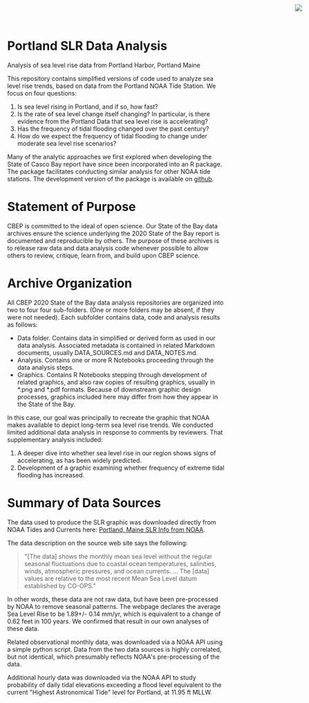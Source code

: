 # Portland SLR Data Analysis

<img
    src="https://www.cascobayestuary.org/wp-content/uploads/2014/04/logo_sm.jpg"
    style="position:absolute;top:10px;right:50px;" />
    
Analysis of sea level rise data from Portland Harbor, Portland Maine

This repository contains simplified versions of code used to analyze sea level 
rise trends, based on data from the Portland NOAA Tide Station.  We focus on 
four questions:

1.  Is sea level rising in Portland, and if so, how fast?  
2.  Is the rate of sea level change itself changing?  In particular, is 
    there evidence from the Portland Data that sea level rise is accelerating?  
3.  Has the frequency of tidal flooding changed over the past century?
4.  How do we expect the frequency of tidal flooding to change under moderate
    sea level rise scenarios?
    
Many of the analytic approaches we first explored when developing the State of
Casco Bay report have since been incorporated into an R package.  The package
facilitates conducting similar analysis for other NOAA tide stations. The
development version of the package is available on
[github](https://github.com/ccb60/SLRSIM).

# Statement of Purpose
CBEP is committed to the ideal of open science.  Our State of the Bay data
archives ensure the science underlying the 2020 State of the Bay report is
documented and reproducible by others. The purpose of these archives is to
release raw data and data analysis code whenever possible to allow others to
review, critique, learn from, and build upon CBEP science.

# Archive Organization
All CBEP 2020 State of the Bay data analysis repositories are organized into two
to four four sub-folders.  (One or more folders may be absent, if they were not
needed). Each subfolder contains data, code and analysis results as follows:

- Data folder. Contains data in simplified or derived form as used in our data analysis.
Associated metadata is contained in related Markdown documents, usually DATA_SOURCES.md and DATA_NOTES.md.
- Analysis.  Contains one or more R Notebooks proceeding through the data
analysis steps.  
- Graphics.  Contains R Notebooks stepping through development of related
graphics, and also raw copies of resulting graphics, usually in \*.png and
\*.pdf formats.  Because of downstream graphic design processes, graphics
included here may differ from how they appear in the State of the Bay.  

In this case, our goal was principally to recreate the graphic that NOAA makes
available to depict long-term sea level rise trends.  We conducted limited 
additional data analysis in response to comments by reviewers. That
supplementary analysis included:  
1.  A deeper dive into whether sea level rise in our region shows signs of
    accelerating, as has been widely predicted.
2.  Development of a graphic examining whether frequency of
    extreme tidal flooding has increased.

# Summary of Data Sources
The data used to produce the SLR graphic was downloaded directly from NOAA
Tides and Currents here:
[Portland, Maine SLR Info from NOAA](https://tidesandcurrents.noaa.gov/sltrends/sltrends_station.shtml?id=8418150).

The data description on the source web site says the following: 
> "[The data] shows the monthly mean sea level without the regular seasonal
  fluctuations due to coastal ocean temperatures, salinities, winds, atmospheric
  pressures, and ocean currents. ... The [data] values are relative to the most
  recent Mean Sea Level datum established by CO-OPS."

In other words, these data are not raw data, but have been pre-processed by
NOAA to remove seasonal patterns. The webpage declares the average Sea Level
Rise to be 1.89+/- 0.14 mm/yr, which is equivalent to a change of 0.62 feet in
100 years. We confirmed that result in our own analyses of these data.
   
Related observational monthly data, was downloaded via a NOAA API using a
simple python script. Data from the two data sources is highly correlated, 
but not identical, which presumably reflects NOAA's pre-processing of the data.

Additional hourly data was downloaded via the NOAA API to study probability of
daily tidal elevations exceeding a flood level equivalent to the current
"Highest Astronomical Tide" level for Portland, at 11.95 ft MLLW.

